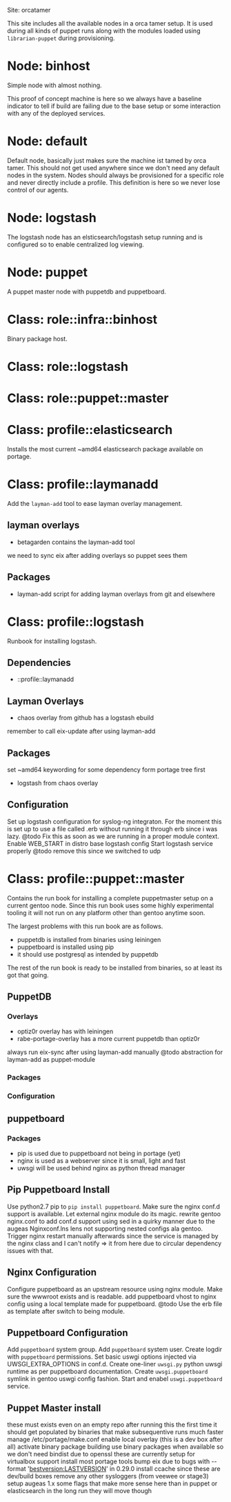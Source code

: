 
 Site: orcatamer


This site includes all the available nodes in a orca tamer
setup. It is used during all kinds of puppet runs along
with the modules loaded using ``librarian-puppet`` during
provisioning.



# Node: binhost


Simple node with almost nothing.


This proof of concept machine is here so we always have a
baseline indicator to tell if build are failing due to the
base setup or some interaction with any of the deployed
services.



# Node: default


Default node, basically just makes sure the machine ist tamed
by orca tamer. This should not get used anywhere since we don't
need any default nodes in the system. Nodes should always be
provisioned for a specific role and never directly include
a profile. This definition is here so we never lose control
of our agents.



# Node: logstash


The logstash node has an elsticsearch/logstash setup running and is
configured so to enable centralized log viewing.



# Node: puppet


A puppet master node with puppetdb and puppetboard.



# Class: role::infra::binhost


Binary package host.



# Class: role::logstash



# Class: role::puppet::master





# Class: profile::elasticsearch


Installs the most current ~amd64 elasticsearch package
available on portage.



# Class: profile::laymanadd


Add the ``layman-add`` tool to ease layman overlay management.



## layman overlays
* betagarden contains the layman-add tool

we need to sync eix after adding overlays so puppet sees them

## Packages
* layman-add script for adding layman overlays from git and elsewhere

# Class: profile::logstash


Runbook for installing logstash.



## Dependencies
* ::profile::laymanadd



## Layman Overlays
* chaos overlay from github has a logstash ebuild

remember to call eix-update after using layman-add

## Packages
set ~amd64 keywording for some dependency form portage tree first
* logstash from chaos overlay

## Configuration
Set up logstash configuration for syslog-ng integraton.
For the moment this is set up to use a file called .erb without running
it through erb since i was lazy.
@todo Fix this as soon as we are running in a proper module context.
Enable WEB_START in distro base logstash config
Start logstash service properly
@todo remove this since we switched to udp

# Class: profile::puppet::master


Contains the run book for installing a complete puppetmaster setup on
a current gentoo node. Since this run book uses some highly experimental
tooling it will not run on any platform other than gentoo anytime soon.


The largest problems with this run book are as follows.
* puppetdb is installed from binaries using leiningen
* puppetboard is installed using pip
* it should use postgresql as intended by puppetdb


The rest of the run book is ready to be installed from binaries, so
at least its got that going.



## PuppetDB

### Overlays
* optiz0r overlay has with leiningen
* rabe-portage-overlay has a more current puppetdb than optiz0r

always run eix-sync after using layman-add manually
@todo abstraction for layman-add as puppet-module

### Packages

### Configuration

## puppetboard

### Packages
* pip is used due to puppetboard not being in portage (yet)
* nginx is used as a webserver since it is small, light and fast
* uwsgi will be used behind nginx as python thread manager

## Pip Puppetboard Install
Use python2.7 pip to ``pip install puppetboard``.
Make sure the nginx conf.d support is available.
Let external nginx module do its magic.
rewrite gentoo nginx.conf to add conf.d support using sed in a quirky
manner due to the augeas Nginxconf.lns lens not supporting nested
configs ala gentoo.
Trigger nginx restart manually afterwards since the service is managed 
by the nginx class and I can't notify => it from here due to circular
dependency issues with that.

## Nginx Configuration
Configure puppetboard as an upstream resource using nginx module.
Make sure the wwwroot exists and is readable.
add puppetboard vhost to nginx config using a local template
made for puppetboard.
@todo Use the erb file as template after switch to being module.

## Puppetboard Configuration
Add ``puppetboard`` system group.
Add ``puppetboard`` system user.
Create logdir with ``puppetboard`` permissions.
Set basic uswgi options injected via UWSGI_EXTRA_OPTIONS in conf.d.
Create one-liner ``uwsgi.py`` python uwsgi runtime as per
puppetboard documentation.
Create ``uwsgi.puppetboard`` symlink in gentoo uswgi config fashion.
Start and enabel ``uswgi.puppetboard`` service.

## Puppet Master install
these must exists even on an empty repo
after running this the first time it
should get populated by binaries that
make subsequentive runs much faster
manage /etc/portage/make.conf
enable local overlay (this is a dev box after all)
activate binary package building
use binary packages when available
so we don't need bindist due to openssl
these are currently setup for virtualbox support
install most portage tools
bump eix due to bugs with --format '<bestversion:LASTVERSION>' in 0.29.0
install ccache since these are dev/build boxes
remove any other sysloggers (from veewee or stage3)
setup augeas 1.x
some flags that make more sense here than in puppet or elasticsearch
in the long run they will move though
